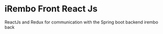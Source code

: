 # iRembo Front React Js

ReactJs and Redux for communication with the Spring boot backend irembo back
